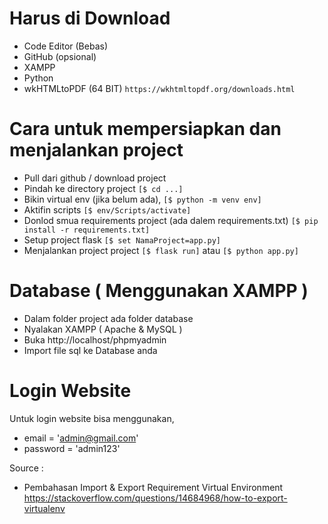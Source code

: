 # Harus di Download
- Code Editor (Bebas)
- GitHub (opsional)
- XAMPP
- Python
- wkHTMLtoPDF (64 BIT) ``https://wkhtmltopdf.org/downloads.html``

# Cara untuk mempersiapkan dan menjalankan project
- Pull dari github / download project
- Pindah ke directory project                                   ``[$ cd ...]``
- Bikin virtual env (jika belum ada),                           ``[$ python -m venv env]``
- Aktifin scripts                                               ``[$ env/Scripts/activate]``
- Donlod smua requirements project (ada dalem requirements.txt) ``[$ pip install -r requirements.txt]``
- Setup project flask                                           ``[$ set NamaProject=app.py]``
- Menjalankan project project                                   ``[$ flask run]`` atau ``[$ python app.py]``

# Database ( Menggunakan XAMPP )
- Dalam folder project ada folder database
- Nyalakan XAMPP ( Apache & MySQL )
- Buka http://localhost/phpmyadmin
- Import file sql ke Database anda

# Login Website
Untuk login website bisa menggunakan,
- email = 'admin@gmail.com'
- password = 'admin123'

Source :
- Pembahasan Import & Export Requirement Virtual Environment
https://stackoverflow.com/questions/14684968/how-to-export-virtualenv
